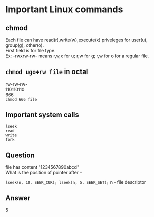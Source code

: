 # Important Linux commands
## chmod
Each file can have read(r),write(w),execute(x) priveleges for user(u), group(g), other(o).  
First field is for file type.  
Ex: -rwxrw-rw- means r,w,x for u; r,w for g; r,w for o for a regular file.
## `chmod ugo+rw file` in octal
rw-rw-rw-  
110110110  
666  
`chmod 666 file`
## Important system calls
`lseek`  
`read`  
`write`  
`fork`
## Question
file has content "1234567890abcd"  
What is the position of pointer after - 

`lseek(n, 10, SEEK_CUR); lseek(n, 5, SEEK_SET);` n - file descriptor  

## Answer  
5
